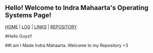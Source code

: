 ## Hello! Welcome to Indra Mahaarta's Operating Systems Page!

[HOME](.) | [LOG](TXT/mylog.txt) | [LINKS](LINKS/)  | [REPOSITORY](https://github.com/indramahaarta/os212)

#Hello Guys!!

##I am I Made Indra Mahaarta. Welcome to my Repository <3